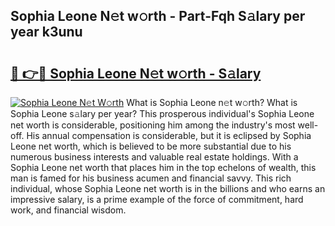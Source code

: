 ## Sophia Leone N𝚎t w𝚘rth - Part-Fqh S𝚊lary per year k3unu

# <h2><a href="http://gc3n3da.nevu.top/?p=Sophia+Leone">🔗 👉🔴 Sophia Leone N𝚎t w𝚘rth - S𝚊lary</a></h2>

[![Sophia Leone N𝚎t W𝚘rth](https://i.imgur.com/Oavwk0R.jpeg)](http://gc3n3da.nevu.top/?p=Sophia+Leone)
What is Sophia Leone n𝚎t w𝚘rth? What is Sophia Leone s𝚊lary per year?
This prosperous individual's Sophia Leone net worth is considerable, positioning him among the industry's most well-off. His annual compensation is considerable, but it is eclipsed by Sophia Leone net worth, which is believed to be more substantial due to his numerous business interests and valuable real estate holdings. With a Sophia Leone net worth that places him in the top echelons of wealth, this man is famed for his business acumen and financial savvy. This rich individual, whose Sophia Leone net worth is in the billions and who earns an impressive salary, is a prime example of the force of commitment, hard work, and financial wisdom.
